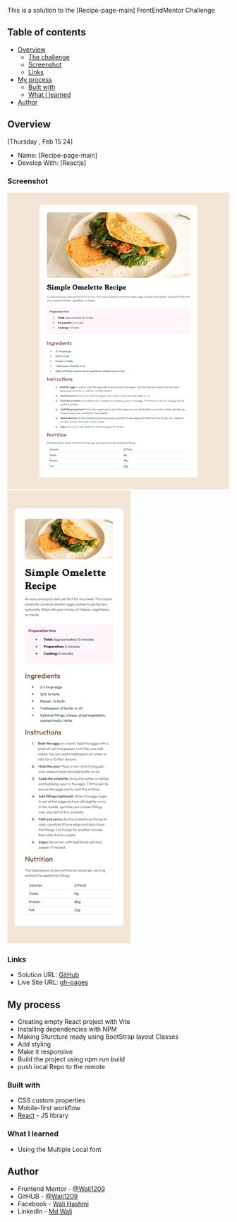 This is a solution to the [Recipe-page-main] FrontEndMentor Challenge

## Table of contents

- [Overview](#overview)
  - [The challenge](#the-challenge)
  - [Screenshot](#screenshot)
  - [Links](#links)
- [My process](#my-process)
  - [Built with](#built-with)
  - [What I learned](#what-i-learned)
- [Author](#author)

## Overview

[Thursday , Feb 15 24]

- Name: [Recipe-page-main]
- Develop With: [Reactjs]

### Screenshot

![Desktop](./src/design/output/simpleOmeletteRecipe1440.png)
![Mobile](./src/design//output//simpleOmeletteRecipeMobile.png)

### Links

- Solution URL: [GitHub](https://github.com/Wali1209/recipe-page-main/)
- Live Site URL: [gh-pages](https://wali1209.github.io/recipe-page-main/)

## My process

- Creating empty React project with Vite
- Installing dependencies with NPM
- Making Sturcture ready using BootStrap layout Classes
- Add styling
- Make it responsive
- Build the project using npm run build
- push local Repo to the remote

### Built with

- CSS custom properties
- Mobile-first workflow
- [React](https://reactjs.org/) - JS library

### What I learned

- Using the Multiple Local font

## Author

- Frontend Mentor - [@Wali1209](https://www.frontendmentor.io/profile/Wali1209)
- GitHUB - [@Wali1209](https://github.com/Wali1209)
- Facebook - [Wali Hashmi](https://www.facebook.com/mdwali.hashmi.1/)
- LinkedIn - [Md Wali](https://www.linkedin.com/in/md-wali-154461189/)
